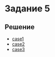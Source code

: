 # Задание 5

## Решение

- [case1](case1/src/main/java/ru/skubatko/dev/skillsmart/hard/work/task05/case1/SellCarService.java)
- [case2](case2/src/main/java/ru/skubatko/dev/skillsmart/hard/work/task05/case2/VehicleModelService.java)
- [case3](case3/src/main/java/ru/skubatko/dev/skillsmart/hard/work/task05/case3/DefaultNotificationContentProvider.java)
